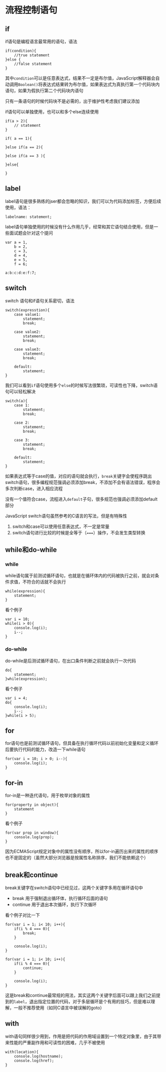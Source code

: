 # 流程控制语句

## if

if语句是编程语言最常用的语句，语法

```
if(condition){
    //true statement
}else {
    //false statement
}

```

其中`condition`可以是任意表达式，结果不一定是布尔值，JavaScript解释器会自动调用`Boolean()`将表达式结果转为布尔值，如果表达式为真执行第一个代码块内语句，如果为假执行第二个代码块内语句

只有一条语句的时候代码块不是必需的，出于维护性考虑我们建议添加

if语句可以单独使用，也可以和多个else连续使用

```
if(a > 2){
    // statement
}

if( a == 1){

}else if(a == 2){

}else if(a == 3 ){

}else{

}

```

## label

label语句是很多熟练的jser都会忽略的知识，我们可以为代码添加标签，方便后续使用，语法：

```
labelname: statement;

```

label语句单独使用的时候没有什么作用几乎，经常和其它语句结合使用，但是一些面试题会针对这个提问

```
var a = 1,
    b = 2,
    c = 3,
    d = 4,
    e = 5,
    f = 6;

a:b:c:d:e:f:7;

```

## switch

switch 语句和if语句关系密切，语法

```
switch(expresstion){
    case value1:
        statement;
        break;

    case value2:
        statement;
        break;

    case value3:
        statement;
        break;

    default:
        statement;
}

```

我们可以看到`if`语句使用多个`else`的时候写法很繁琐，可读性也下降，switch语句可以轻松解决

```
switch(a){
    case 1:
        statement;
        break;

    case 2:
        statement;
        break;

    case 3:
        statement;
        break;

    default:
        statement;
}

```

如果表达式等于case的值，对应的语句就会执行，`break`关键字会使程序跳出switch语句，很多编程规范强调必须添加break，不添加不会有语法错误，程序会多次判断case，进入相应流程

没有一个值符合case，流程进入`default`子句，很多规范也强调必须添加default部分

JavaScript switch语句虽然参考的C语言的写法，但是有特殊性

1.  switch和case可以使用任意表达式，不一定是常量
2.  switch语句进行比较的时候是全等于（`===`）操作，不会发生类型转换

## while和do-while

### while

while语句属于前测试循环语句，也就是在循环体内的代码被执行之前，就会对条件求值，不符合的话就不会执行

```
while(expression){
    statement;
}

```

看个例子

```
var i = 10;
while(i > 0){
    console.log(i);
    i--;
}

```

### do-while

do-while是后测试循环语句，在出口条件判断之前就会执行一次代码

```
do{
    statement;
}while(expression);

```

看个例子

```
var i = 4;
do{
    console.log(i);
    i--;
}while(i > 5);

```

## for

for语句也是前测试循环语句，但具备在执行循环代码以前初始化变量和定义循环后要执行代码的能力，改造一下while语句

```
for(var i = 10; i > 0; i--){
    console.log(i);
}

```

## for-in

for-in是一种迭代语句，用于枚举对象的属性

```
for(property in object){
    statement
}

```

看个例子

```
for(var prop in window){
    console.log(prop);
}

```

因为ECMAScript规定对象中的属性没有顺序，所以for-in遍历出来的属性的顺序也不是固定的（虽然大部分浏览器是按属性名称排序，我们不能依赖这个）

## break和continue

break关键字在switch语句中已经见过，这两个关键字多用在循环语句中

*   break 用于强制退出循环体，执行循环后面的语句
*   continue 用于退出本次循环，执行下次循环

看个例子对比一下

```
for(var i = 1; i< 10; i++){
    if(i % 4 === 0){
        break;
    }

    console.log(i);
}

for(var i = 1; i< 10; i++){
    if(i % 4 === 0){
        continue;
    }

    console.log(i);
}

```

这是break和continue最常规的用法，其实这两个关键字后面可以跟上我们之前提到的`label`，退出指定位置的代码，对于多层循环是个有用的技巧，但是难以理解，一般不推荐使用（如同C语言中被误解的goto）

## with

with语句同样很少用到，作用是把代码的作用域设置到一个特定对象里，由于其带来性能的严重副作用和可读性的困难，几乎不被使用

```
with(location){
    console.log(hostname);
    console.log(href);
}

```
